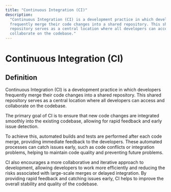 ```yaml
---
title: "Continuous Integration (CI)"
description:
  "Continuous Integration (CI) is a development practice in which developers
  frequently merge their code changes into a shared repository. This shared
  repository serves as a central location where all developers can access and
  collaborate on the codebase."
---
```


# Continuous Integration (CI)

## Definition

Continuous Integration (CI) is a development practice in which developers
frequently merge their code changes into a shared repository. This shared
repository serves as a central location where all developers can access and
collaborate on the codebase.

The primary goal of CI is to ensure that new code changes are integrated
smoothly into the existing codebase, allowing for rapid feedback and early issue
detection.

To achieve this, automated builds and tests are performed after each code merge,
providing immediate feedback to the developers. These automated processes can
catch issues early, such as code conflicts or integration problems, helping to
maintain code quality and preventing future problems.

CI also encourages a more collaborative and iterative approach to development,
allowing developers to work more efficiently and reducing the risks associated
with large-scale merges or delayed integration. By providing rapid feedback and
catching issues early, CI helps to improve the overall stability and quality of
the codebase.
